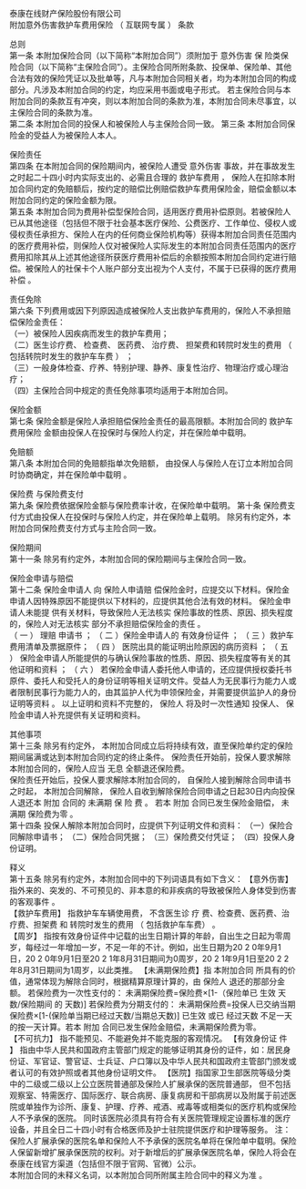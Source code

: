 泰康在线财产保险股份有限公司   
附加意外伤害救护车费用保险  （  互联网专属  ）  条款   
   
总则   
第一条    本附加保险合同（以下简称“本附加合同”）须附加于 意外伤害  保 险类保险合同（以下简称“主保险合同”）。主保险合同所附条款、投保单、保险单、其他合法有效的保险凭证以及批单等，凡与本附加合同相关者，均为本附加合同的构成部分。凡涉及本附加合同的约定，均应采用书面或电子形式。 
若主保险合同与本附加合同的条款互有冲突，则以本附加合同的条款为准，本附加合同未尽事宜，以主保险合同的条款为准。   
第二条    本附加合同的投保人和被保险人与主保险合同一致。 
第三条    本附加合同保险金的受益人为被保险人本人。 
   
保险责任   
第四条    在本附加合同的保险期间内，被保险人遭受 意外伤害 事故，并在事故发生之时起二十四小时内实际支出的、必需且合理的 救护车费用  ， 保险人在扣除本附加合同约定的免赔额后，按约定的赔偿比例赔偿救护车费用保险金，赔偿金额以本附加合同约定的保险金额为限。   
第五条    本附加合同为费用补偿型保险合同，适用医疗费用补偿原则。若被保险人已从其他途径（包括但不限于社会基本医疗保险、公费医疗、工作单位、侵权人或侵权责任承担方、保险人在内的任何商业保险机构等）获得本附加合同责任范围内的医疗费用补偿，则保险人仅对被保险人实际发生的本附加合同责任范围内的医疗费用扣除其从上述其他途径所获医疗费用补偿后的余额按照本附加合同约定进行赔偿。被保险人的社保卡个人账户部分支出视为个人支付，不属于已获得的医疗费用补偿 。 
   
责任免除   
第六条    下列费用或因下列原因造成被保险人支出救护车费用的，保险人不承担赔偿保险金责任：   
（一）被保险人因疾病而发生的救护车费用；   
（二）医生诊疗费、  检查费、  医药费、  治疗费、  担架费和转院时发生的费用  （  包括转院时发生的救护车车费  ）  ；   
（三）一般身体检查、疗养、特别护理、静养、康复性治疗、物理治疗或心理治疗；   
（四）主保险合同中规定的责任免除事项均适用于本附加合同。   
   
保险金额   
第七条    保险金额是保险人承担赔偿保险金责任的最高限额。本附加合同的  救护车费用保险  金额由投保人在投保时与保险人约定，并在保险单中载明。  
   
免赔额   
第八条    本附加合同的免赔额指单次免赔额，  由投保人与保险人在订立本附加合同时协商确定，并在保险单中载明  。  
   
保险费  与保险费支付   
第九条    保险费依据保险金额与保险费率计收，在保险单中载明。 
第十条    保险费支付方式由投保人在投保时与保险人约定，并在保险单上载明。 除另有约定外，本附加合同保险费支付方式与主险合同一致。  
   
保险期间   
第十一条    除另有约定外，本附加合同的保险期间与主保险合同一致。 
   
保险金申请与赔偿   
第十二条    保险金申请人 向 保险人申请赔 偿保险金时，应提交以下材料。保险金申请人因特殊原因不能提供以下材料的，应提供其他合法有效的材料。 保险金申请人未能提  供有关材料，导致保险人无法核实  保险事故的性质、原因、损失程度  的，保险人对无法核实  部分不承担赔偿保险金的责任  。  
（ 一 ） 理赔 申请书 ； 
（ 二 ）保险金申请人的 有效身份证件  ； 
（ 三 ）救护车费用清单及票据原件； 
（ 四 ） 医院出具的能证明出险原因的病历资料 ； 
（ 五 ） 保险金申请人所能提供的与确认保险事故的性质、原因、损失程度等有关的其他证明和资料 ； 
（ 六 ） 若保险金申请人委托他人申请的，还应提供授权委托书原件、委托人和受托人的身份证明等相关证明文件。受益人为无民事行为能力人或者限制民事行为能力人的，由其监护人代为申领保险金，并需要提供监护人的身份证明等资料 。 
以上证明和资料不完整的， 保险人 将及时一次性通知 投保人、 保险金申请人补充提供有关证明和资料。 
  
其他事项   
第十三条    除另有约定外， 本附加合同成立后将持续有效，直至保险单约定的保险期间届满或达到本附加合同约定的终止条件。 
保险责任开始前，投保人要求解除本附加合同的，保险人应当  无息  全额退还保险费。   
保险责任开始后，投保人要求解除本附加合同的， 自保险人接到解除合同申请书之时起， 本附加合同解除， 保险人自收到解除保险合同申请之日起30日内向投保人退还本  附加  合同的  未满期  保  险  费  。 若本  附加  合同已发生保险金赔偿，  未满期  保险费为零  。  
第十四条    投保人解除本附加合同时，应提供下列证明文件和资料： 
（一）保险合同解除申请书； 
（二）保险合同凭据； 
（三）保险费交付凭证； 
（四）投保人身份证明。 
   
释义   
第十五条    除另有约定外，本附加合同中的下列词语具有如下含义： 
【意外伤害】指外来的、突发的、不可预见的、非本意的和非疾病的导致被保险人身体受到伤害的客观事件 。  
【救护车费用】 指救护车车辆使用费， 不含医生诊  疗  费、检查费、医药费、治疗费、担架费  和  转院时发生的费用  （  包括救护车车费）  。   
【周岁】 指按有效身份证件中记载的出生日期计算的年龄，自出生之日起为零周岁，每经过一年增加一岁，不足一年的不计。例如，出生日期为20 2 0年9月1日，20 2 0年9月1日至20 2 1年8月31日期间为0周岁，20 2 1年9月1日至20 2 2年8月31日期间为1周岁，以此类推。 
【未满期保险费】指 本附加合同 所具有的价值，通常体现为解除合同时，根据精算原理计算的，由 保险人 退还的那部分金额。 
若保险费为一次性支付的： 
未满期保险费=保险费×[1-（保险单已 生效 天数/保险期间 的 天数)] 
若保险费为分期支付的： 
未满期保险费=投保人已交纳当期保险费×[1-(保险单当期已经过天数/当期总天数)] 
已生效  或已  经过天数  不足一天的按一天计算。若本  附加  合同已发生保险金赔偿，未满期保险费为零。   
【不可抗力】 指不能预见、不能避免并不能克服的客观情况。 
【有效身份证 件 】 指由中华人民共和国政府主管部门规定的能够证明其身份的证件，如：居民身份证、军官证、警官证、士兵证、户口簿以及中华人民共和国政府主管部门颁发或者认可的有效护照或者其他身份证明文件。 
【医院】指国家卫生部医院等级分类中的二级或二级以上公立医院普通部及保险人扩展承保的医院普通部， 但不包括观察室、特需医疗、国际医疗、联合病房、康复病房和干部病房以及附属于前述医院或单独作为诊所、康复、护理、疗养、戒酒、戒毒等或相类似的医疗机构或保险人不予承保的医院。  同时该医院必须具有符合有关医院管理规定设置标准的医疗设备，并且全日二十四小时有合格医师及护士驻院提供医疗和护理等服务。 
注：保险人扩展承保的医院名单和保险人不予承保的医院名单将在保险单中载明。保险人保留新增扩展承保医院的权利。对于新增后的扩展承保医院名单，保险人将会在泰康在线官方渠道（包括但不限于官网、官微）公示。   
本附加合同的未释义名词，以本附加合同所附属主险合同中的释义为准  。  

